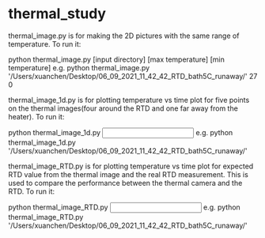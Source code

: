 # thermal_study
thermal_image.py is for making the 2D pictures with the same range of temperature. To run it:
  
  python thermal_image.py  [input directory] [max temperature] [min temperature]
  e.g. python thermal_image.py  '/Users/xuanchen/Desktop/06_09_2021_11_42_42_RTD_bath5C_runaway/' 27 0
  
thermal_image_1d.py is for plotting temperature vs time plot for five points on the thermal images(four around the RTD and one far away from the heater). To run it:
  
  python thermal_image_1d.py  <input directory>
  e.g. python thermal_image_1d.py  '/Users/xuanchen/Desktop/06_09_2021_11_42_42_RTD_bath5C_runaway/'
  
thermal_image_RTD.py is for plotting temperature vs time plot for expected RTD value from the thermal image and the real RTD measurement. This is used to compare the performance between the thermal camera and the RTD. To run it:
  
  python thermal_image_RTD.py  <input directory>
  e.g. python thermal_image_RTD.py  '/Users/xuanchen/Desktop/06_09_2021_11_42_42_RTD_bath5C_runaway/'
